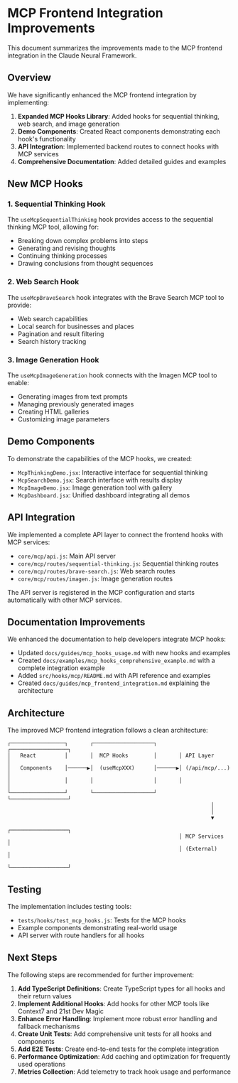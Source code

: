 # MCP Frontend Integration Improvements

This document summarizes the improvements made to the MCP frontend integration in the Claude Neural Framework.

## Overview

We have significantly enhanced the MCP frontend integration by implementing:

1. **Expanded MCP Hooks Library**: Added hooks for sequential thinking, web search, and image generation
2. **Demo Components**: Created React components demonstrating each hook's functionality
3. **API Integration**: Implemented backend routes to connect hooks with MCP services
4. **Comprehensive Documentation**: Added detailed guides and examples

## New MCP Hooks

### 1. Sequential Thinking Hook

The `useMcpSequentialThinking` hook provides access to the sequential thinking MCP tool, allowing for:

- Breaking down complex problems into steps
- Generating and revising thoughts
- Continuing thinking processes
- Drawing conclusions from thought sequences

### 2. Web Search Hook

The `useMcpBraveSearch` hook integrates with the Brave Search MCP tool to provide:

- Web search capabilities
- Local search for businesses and places
- Pagination and result filtering
- Search history tracking

### 3. Image Generation Hook

The `useMcpImageGeneration` hook connects with the Imagen MCP tool to enable:

- Generating images from text prompts
- Managing previously generated images
- Creating HTML galleries
- Customizing image parameters

## Demo Components

To demonstrate the capabilities of the MCP hooks, we created:

- `McpThinkingDemo.jsx`: Interactive interface for sequential thinking
- `McpSearchDemo.jsx`: Search interface with results display
- `McpImageDemo.jsx`: Image generation tool with gallery
- `McpDashboard.jsx`: Unified dashboard integrating all demos

## API Integration

We implemented a complete API layer to connect the frontend hooks with MCP services:

- `core/mcp/api.js`: Main API server
- `core/mcp/routes/sequential-thinking.js`: Sequential thinking routes
- `core/mcp/routes/brave-search.js`: Web search routes
- `core/mcp/routes/imagen.js`: Image generation routes

The API server is registered in the MCP configuration and starts automatically with other MCP services.

## Documentation Improvements

We enhanced the documentation to help developers integrate MCP hooks:

- Updated `docs/guides/mcp_hooks_usage.md` with new hooks and examples
- Created `docs/examples/mcp_hooks_comprehensive_example.md` with a complete integration example
- Added `src/hooks/mcp/README.md` with API reference and examples
- Created `docs/guides/mcp_frontend_integration.md` explaining the architecture

## Architecture

The improved MCP frontend integration follows a clean architecture:

```
┌─────────────────┐       ┌───────────────────┐       ┌──────────────────┐
│   React         │       │  MCP Hooks        │       │ API Layer        │
│   Components    │──────▶│  (useMcpXXX)      │──────▶│ (/api/mcp/...)   │
│                 │       │                   │       │                  │
└─────────────────┘       └───────────────────┘       └──────────────────┘
                                                                │
                                                                │
                                                                ▼
                                                      ┌──────────────────┐
                                                      │ MCP Services     │
                                                      │ (External)       │
                                                      └──────────────────┘
```

## Testing

The implementation includes testing tools:

- `tests/hooks/test_mcp_hooks.js`: Tests for the MCP hooks
- Example components demonstrating real-world usage
- API server with route handlers for all hooks

## Next Steps

The following steps are recommended for further improvement:

1. **Add TypeScript Definitions**: Create TypeScript types for all hooks and their return values
2. **Implement Additional Hooks**: Add hooks for other MCP tools like Context7 and 21st Dev Magic
3. **Enhance Error Handling**: Implement more robust error handling and fallback mechanisms
4. **Create Unit Tests**: Add comprehensive unit tests for all hooks and components
5. **Add E2E Tests**: Create end-to-end tests for the complete integration
6. **Performance Optimization**: Add caching and optimization for frequently used operations
7. **Metrics Collection**: Add telemetry to track hook usage and performance